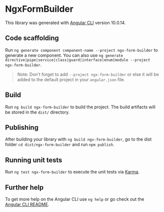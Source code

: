# NgxFormBuilder

This library was generated with [Angular CLI](https://github.com/angular/angular-cli) version 10.0.14.

## Code scaffolding

Run `ng generate component component-name --project ngx-form-builder` to generate a new component. You can also use `ng generate directive|pipe|service|class|guard|interface|enum|module --project ngx-form-builder`.
> Note: Don't forget to add `--project ngx-form-builder` or else it will be added to the default project in your `angular.json` file. 

## Build

Run `ng build ngx-form-builder` to build the project. The build artifacts will be stored in the `dist/` directory.

## Publishing

After building your library with `ng build ngx-form-builder`, go to the dist folder `cd dist/ngx-form-builder` and run `npm publish`.

## Running unit tests

Run `ng test ngx-form-builder` to execute the unit tests via [Karma](https://karma-runner.github.io).

## Further help

To get more help on the Angular CLI use `ng help` or go check out the [Angular CLI README](https://github.com/angular/angular-cli/blob/master/README.md).
